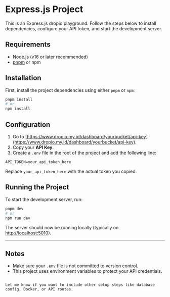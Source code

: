 # Express.js Project

This is an Express.js dropio playground. Follow the steps below to install dependencies, configure your API token, and start the development server.

## Requirements

- Node.js (v16 or later recommended)
- [pnpm](https://pnpm.io/) or npm

## Installation

First, install the project dependencies using either `pnpm` or `npm`:

```bash
pnpm install
# or
npm install
````

## Configuration

1. Go to [https://www.dropio.my.id/dashboard/yourbucket/api-key](https://www.dropio.my.id/dashboard/yourbucket/api-key).
2. Copy your **API Key**.
3. Create a `.env` file in the root of the project and add the following line:

```env
API_TOKEN=your_api_token_here
```

Replace `your_api_token_here` with the actual token you copied.

## Running the Project

To start the development server, run:

```bash
pnpm dev
# or
npm run dev
```

The server should now be running locally (typically on [http://localhost:5010](http://localhost:5010)).

---

## Notes

* Make sure your `.env` file is not committed to version control.
* This project uses environment variables to protect your API credentials.

```

Let me know if you want to include other setup steps like database config, Docker, or API routes.
```
